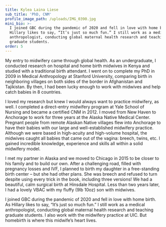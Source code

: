 ```yaml
---
title: Kylea Laina Liese
sub_title: 'PhD, CNM'
profile_image_path: /uploads/IMG_0390.jpg
mini_bio: >-
  I joined GBC during the pandemic of 2020 and fell in love with home birth. As
  Hillary likes to say, “It’s just so much fun.” I still work as a medical
  anthropologist, conducting global maternal health research and teaching
  graduate students.
order: 5
---
```


My entry to midwifery came through global health. As an undergraduate, I conducted research on hospital and home birth midwives in Kenya and studied with a traditional birth attendant. I went on to complete my PhD in 2009 in Medical Anthropology at Stanford University, comparing birth in neighboring villages on both sides of the border in Afghanistan and Tajikistan. By then, I had been lucky enough to work with midwives and help catch babies in 8 countries.

I loved my research but knew I would always want to practice midwifery, as well. I completed a direct-entry midwifery program at Yale School of Nursing and became a certified CNM in 2012. I moved from New Haven to Anchorage to work for three years at the Alaska Native Medical Center. Pregnant people from remote Alaskan Native villages flew into Anchorage to have their babies with our large and well-established midwifery practice. Although we were based in high-acuity and high-volume hospital, the midwives caught all babies that came out of the vagina: breech, twins, etc. I gained incredible knowledge, experience and skills all within a solid midwifery model.

I met my partner in Alaska and we moved to Chicago in 2015 to be closer to his family and to build our own. After a challenging road, filled with pregnancy losses and IVF, I planned to birth my daughter in a free-standing birth center – but she had other plans. She was breech and refused to turn despite using every trick in the book, including three versions\! We had a beautiful, calm surgical birth at Hinsdale Hospital. Less than two years later, I had a lovely VBAC with my fluffy (9lb 10oz) son with midwives.

I joined GBC during the pandemic of 2020 and fell in love with home birth. As Hillary likes to say, “It’s just so much fun.” I still work as a medical anthropologist, conducting global maternal health research and teaching graduate students. I also work with the midwifery practice at UIC. But homebirth is where this midwife’s heart lives.
